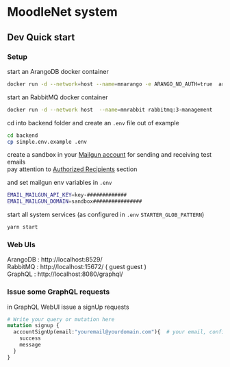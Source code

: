 # MoodleNet system

## Dev Quick start 

### Setup
start an ArangoDB docker container     
```bash
docker run -d --network=host --name=mnarango -e ARANGO_NO_AUTH=true  arangodb/arangodb
```

start an RabbitMQ docker container      
```bash
docker run -d --network host  --name=mnrabbit rabbitmq:3-management
```

cd into backend folder and create an `.env` file out of example            
```bash
cd backend
cp simple.env.example .env
```

create a sandbox in your [Mailgun account](https://help.mailgun.com/hc/en-us/sections/200437784-Getting-Started) for sending and receiving test emails         
pay attention to [Authorized Recipients](https://help.mailgun.com/hc/en-us/articles/217531258-Authorized-Recipients) section

and set mailgun env variables in `.env`
```bash
EMAIL_MAILGUN_API_KEY=key-#############
EMAIL_MAILGUN_DOMAIN=sandbox################
```

start all system services (as configured in `.env` `STARTER_GLOB_PATTERN`)      
```bash
yarn start
```

### Web UIs
ArangoDB : http://localhost:8529/     
RabbitMQ : http://localhost:15672/ ( guest guest )      
GraphQL : http://localhost:8080/graphql/       

### Issue some GraphQL requests
in GraphQL WebUI issue a signUp requests     
```graphql
# Write your query or mutation here
mutation signup {
  accountSignUp(email:"youremail@yourdomain.com"){  # your email, configured in your mailgun sandbox
    success
    message
  }
}
```